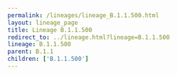 ```yaml
---
permalink: /lineages/lineage_B.1.1.500.html
layout: lineage_page
title: Lineage B.1.1.500
redirect_to: ../lineage.html?lineage=B.1.1.500
lineage: B.1.1.500
parent: B.1.1
children: ['B.1.1.500']
---
```

